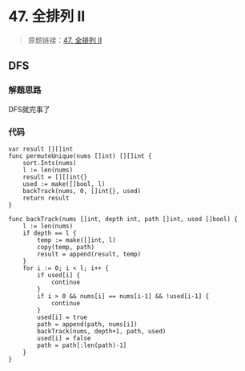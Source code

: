 # 47. 全排列 II
> 原题链接：[47. 全排列 II](https://leetcode-cn.com/problems/permutations-ii/)
## DFS
### 解题思路
DFS就完事了

### 代码
```golang
var result [][]int
func permuteUnique(nums []int) [][]int {
	sort.Ints(nums)
	l := len(nums)
	result = [][]int{}
	used := make([]bool, l)
	backTrack(nums, 0, []int{}, used)
	return result
}

func backTrack(nums []int, depth int, path []int, used []bool) {
	l := len(nums)
	if depth == l {
		temp := make([]int, l)
		copy(temp, path)
		result = append(result, temp)
	}
	for i := 0; i < l; i++ {
		if used[i] {
			continue
		}
		if i > 0 && nums[i] == nums[i-1] && !used[i-1] {
			continue
		}
		used[i] = true
		path = append(path, nums[i])
		backTrack(nums, depth+1, path, used)
		used[i] = false
		path = path[:len(path)-1]
	}
}
```